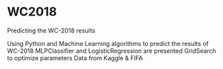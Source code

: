 # WC2018
Predicting the WC-2018 results

Using Python and Machine Learning algorithms to predict the results of WC-2018
MLPClassifier and LogisticRegression are presented
GridSearch to optimize parameters
Data from Kaggle & FIFA
